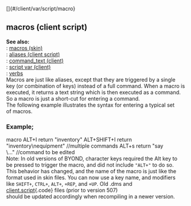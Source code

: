 []{#/client/var/script/macro}    
## macros (client script)    
**See also:**    
:   [macros (skin)](/ref/%7Bskin%7D/macros)    
:   [aliases (client script)](/ref/client/var/script/alias)    
:   [command_text (client)](/ref/client/var/command_text)    
:   [script var (client)](/ref/client/var/script)    
:   [verbs](/ref/verb)    
Macros are just like aliases, except that they are triggered by a single    
key (or combination of keys) instead of a full command. When a macro is    
executed, it returns a text string which is then executed as a command.    
So a macro is just a short-cut for entering a command.    
The following example illustrates the syntax for entering a typical set    
of macros.    
### Example;    
macro ALT+I return \"inventory\" ALT+SHIFT+I return    
\"inventory\\nequipment\" //multiple commands ALT+s return \"say    
\\\...\" //command to be edited    
Note: In old versions of BYOND, character keys required the Alt key to    
be pressed to trigger the macro, and did not include `"ALT+"` to do so.    
This behavior has changed, and the name of the macro is just like the    
format used in skin files. You can now use a key name, and modifiers    
like `SHIFT+`, `CTRL+`, `ALT+`, `+REP`, and `+UP`. Old .dms and    
[client.script](/ref/client/var/script){.code} files (prior to version 507)    
should be updated accordingly when recompiling in a newer version.  